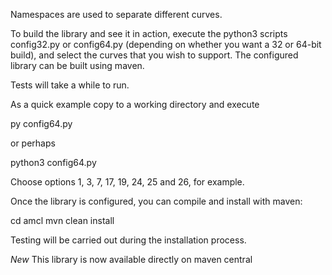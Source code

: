 Namespaces are used to separate different curves.

To build the library and see it in action, execute the python3 scripts 
config32.py or config64.py (depending on whether you want a 32 or 
64-bit build), and select the curves that you wish to support. The 
configured library can be built using maven. 

Tests will take a while to  run.

As a quick example copy to a working directory and execute

py config64.py

or perhaps

python3 config64.py

Choose options 1, 3, 7, 17, 19, 24, 25 and 26, for example.

Once the library is configured, you can compile and install with maven:

cd amcl
mvn clean install

Testing will be carried out during the installation process.

*New* This library is now available directly on maven central

